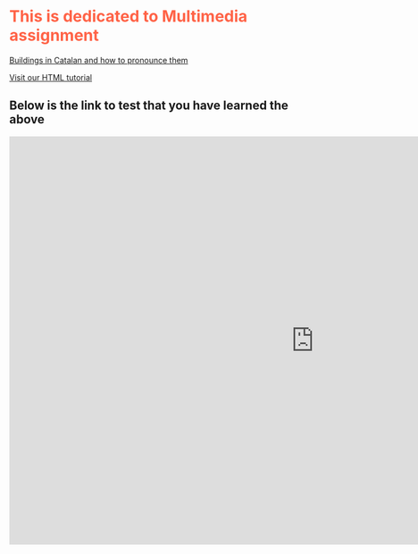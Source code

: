 <body>
<h1 style="color:Tomato;">This is dedicated to Multimedia assignment</h1>

<a href=https://youtu.be/GeLMMpw59D4>Buildings in Catalan and how to pronounce them</a>

<a href="https://www.w3schools.com/html/">Visit our HTML tutorial</a>

<h2>Below is the link to test that you have learned the above</h2>

<iframe src="https://h5p.org/h5p/embed/154370" width="1090" height="731" frameborder="0" allowfullscreen="allowfullscreen"></iframe><script src="https://h5p.org/sites/all/modules/h5p/library/js/h5p-resizer.js" charset="UTF-8"></script>
